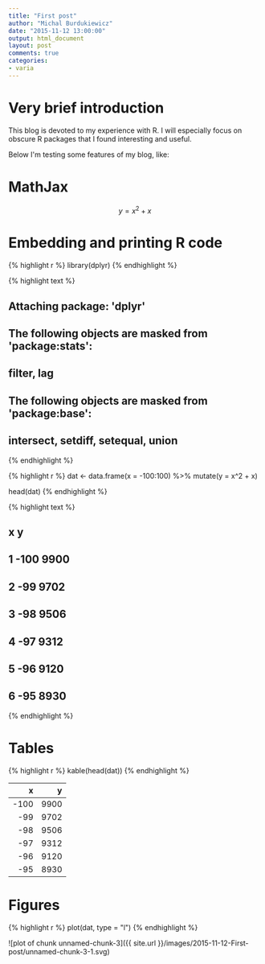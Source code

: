 ```yaml
---
title: "First post"
author: "Michal Burdukiewicz"
date: "2015-11-12 13:00:00"
output: html_document
layout: post
comments: true
categories:
- varia
---
```


# Very brief introduction

This blog is devoted to my experience with R. I will especially focus on obscure R packages that I found interesting and useful.

Below I'm testing some features of my blog, like:

# MathJax

$$
y = x^2 + x
$$

# Embedding and printing R code


{% highlight r %}
library(dplyr)
{% endhighlight %}



{% highlight text %}
## 
## Attaching package: 'dplyr'
## 
## The following objects are masked from 'package:stats':
## 
##     filter, lag
## 
## The following objects are masked from 'package:base':
## 
##     intersect, setdiff, setequal, union
{% endhighlight %}



{% highlight r %}
dat <- data.frame(x = -100:100) %>% 
  mutate(y = x^2 + x)

head(dat)
{% endhighlight %}



{% highlight text %}
##      x    y
## 1 -100 9900
## 2  -99 9702
## 3  -98 9506
## 4  -97 9312
## 5  -96 9120
## 6  -95 8930
{% endhighlight %}

# Tables


{% highlight r %}
kable(head(dat))
{% endhighlight %}



|    x|    y|
|----:|----:|
| -100| 9900|
|  -99| 9702|
|  -98| 9506|
|  -97| 9312|
|  -96| 9120|
|  -95| 8930|

# Figures


{% highlight r %}
plot(dat, type = "l")
{% endhighlight %}

![plot of chunk unnamed-chunk-3]({{ site.url }}/images/2015-11-12-First-post/unnamed-chunk-3-1.svg) 
